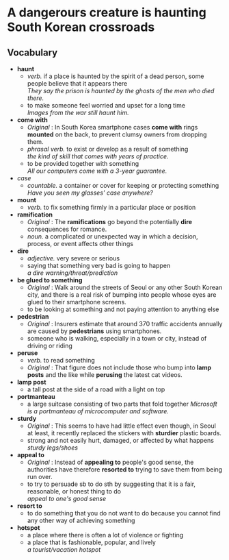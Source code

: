 # A dangerours creature is **haunting** South Korean crossroads

## Vocabulary
* **haunt**  
  * *verb.* if a place is haunted by the spirit of a dead person, some people believe that it appears there  
  *They say the prison is haunted by the ghosts of the men who died there.*  
  * to make someone feel worried and upset for a long time  
  *Images from the war still haunt him.*  
* **come with**  
  * *Original* : In South Korea smartphone cases **come with** rings **mounted** on the back, to prevent clumsy owners from dropping them.  
  * *phrasal verb.* to exist or develop as a result of something  
  *the kind of skill that comes with years of practice.*  
  * to be provided together with something  
  *All our computers come with a 3-year guarantee.*  
* *case*  
  * *countable.* a container or cover for keeping or protecting something  
  *Have you seen my glasses' case anywhere?*
* **mount**  
  * *verb.* to fix something firmly in a particular place or position  
* **ramification**  
  * *Original* : The **ramifications** go beyond the potentially **dire** consequences for romance.
  * *noun.* a complicated or unexpected way in which a decision, process, or event affects other things  
* **dire**   
  * *adjective.* very severe or serious  
  * saying that something very bad is going to happen  
  *a dire warning/threat/prediction*  
* **be glued to something**  
  * *Original* : Walk around the streets of Seoul or any other South Korean city, and there is a real risk of bumping into people whose eyes are glued to their smartphone screens.  
  * to be looking at something and not paying attention to anything else  
* **pedestrian**
  * *Original* : Insurers estimate that around 370 traffic accidents annually are caused by **pedestrians** using smartphones.  
  * someone who is walking, especially in a town or city, instead of driving or riding  
* **peruse**  
  * *verb.* to read something  
  * *Original* : That figure does not include those who  bump into **lamp posts** and the like while **perusing** the latest cat videos.  
* **lamp post**  
  * a tall post at the side of a road with a light on top  
* **portmanteau**  
  * a large suitcase consisting of two parts that fold together
  *Microsoft is a portmanteau of microcomputer and software.*    
* **sturdy**  
  * *Original* : This seems to have had little effect even though, in Seoul at least, it recently replaced the stickers with **sturdier** plastic boards.  
  * strong and not easily hurt, damaged, or affected by what happens  
  *sturdy legs/shoes*
* **appeal to**  
  * *Original* : Instead of **appealing to** people's good sense, the authorities have therefore **resorted to** trying to save them from being run over.
  * to try to persuade sb to do sth by suggesting that it is a fair, reasonable, or honest thing to do  
  *appeal to one's good sense*
* **resort to**  
  * to do something that you do not want to do because you cannot find any other way of achieving something  
* **hotspot**  
  * a place where there is often a lot of violence or fighting  
  * a place that is fashionable, popular, and lively  
  *a tourist/vacation hotspot*
